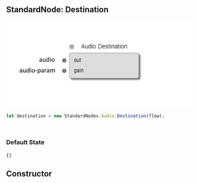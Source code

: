 ## StandardNode: Destination

<img class="zoomable" alt="Destination standard node" src="/images/standard-nodes/audio/destination.png" />

<Hierarchy :extend="{name: 'Node', link: '../../api/classes/node.html'}" />
<br/>

```js
let destination = new StandardNodes.Audio.Destination(flow);
```

<br/>

### Default State

```js
{}
```

## Constructor

<Method type="method">
  <template v-slot:signature>
    new Destination(<strong>flow: </strong><em><Ref to="../../api/classes/flow">Flow</Ref></em>,
    <strong>options?: </strong><em><Ref to="../../api/interfaces/node-creator-options">NodeCreatorOptions</Ref></em>):
    <em><Ref to="#standardnode-destination">Destination</Ref></em>
  </template>
  <template v-slot:params>
    <Param name="flow">
      <em><Ref to="../../api/classes/flow">Flow</Ref></em>
    </Param>
    <Param name="options?">
      <em><Ref to="../../api/interfaces/node-creator-options">NodeCreatorOptions</Ref></em>
      <template v-slot:default-value>
        <em>{}</em>
      </template>
    </Param>
  </template>
</Method>

<script setup>
import Method from "../../../../../components/api/Method.vue";
import Param from "../../../../../components/api/Param.vue";
import Ref from "../../../../../components/api/Ref.vue";
import Hierarchy from "../../../../../components/api/Hierarchy.vue";
</script>
